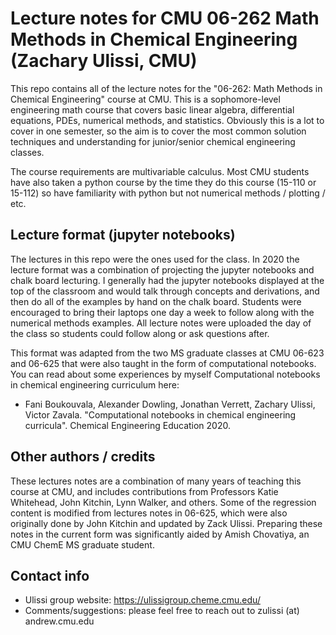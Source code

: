 # Lecture notes for CMU 06-262 Math Methods in Chemical Engineering (Zachary Ulissi, CMU)

This repo contains all of the lecture notes for the "06-262: Math Methods in Chemical Engineering" course at CMU. This is a sophomore-level engineering math course that covers basic linear algebra, differential equations, PDEs, numerical methods, and statistics. Obviously this is a lot to cover in one semester, so the aim is to cover the most common solution techniques and understanding for junior/senior chemical engineering classes. 

The course requirements are multivariable calculus. Most CMU students have also taken a python course by the time they do this course (15-110 or 15-112) so have familiarity with python but not numerical methods / plotting / etc.

## Lecture format (jupyter notebooks)

The lectures in this repo were the ones used for the class. In 2020 the lecture format was a combination of projecting the jupyter notebooks and chalk board lecturing. I generally had the jupyter notebooks displayed at the top of the classroom and would talk through concepts and derivations, and then do all of the examples by hand on the chalk board. Students were encouraged to bring their laptops one day a week to follow along with the numerical methods examples.  All lecture notes were uploaded the day of the class so students could follow along or ask questions after. 

This format was adapted from the two MS graduate classes at CMU 06-623 and 06-625 that were also taught in the form of computational notebooks. You can read about some experiences by myself Computational notebooks in chemical engineering curriculum here:
* Fani Boukouvala, Alexander Dowling, Jonathan Verrett, Zachary Ulissi, Victor Zavala. "Computational notebooks in chemical engineering curricula". Chemical Engineering Education 2020.

## Other authors / credits

These lectures notes are a combination of many years of teaching this course at CMU, and includes contributions from Professors Katie Whitehead, John Kitchin, Lynn Walker, and others. Some of the regression content is modified from lectures notes in 06-625, which were also originally done by John Kitchin and updated by Zack Ulissi. Preparing these notes in the current form was significantly aided by Amish Chovatiya, an CMU ChemE MS graduate student. 

## Contact info

* Ulissi group website: https://ulissigroup.cheme.cmu.edu/
* Comments/suggestions: please feel free to reach out to zulissi (at) andrew.cmu.edu

